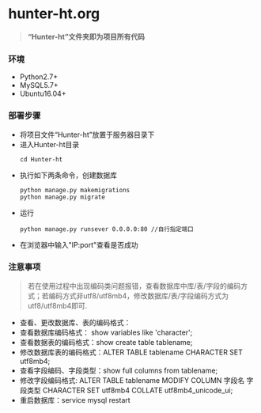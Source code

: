 # hunter-ht.org
> **“Hunter-ht”文件夹即为项目所有代码**

### 环境
- Python2.7+
- MySQL5.7+
- Ubuntu16.04+

### 部署步骤
- 将项目文件“Hunter-ht”放置于服务器目录下
- 进入Hunter-ht目录
  ```
  cd Hunter-ht
  ```
- 执行如下两条命令，创建数据库
  ```
  python manage.py makemigrations
  python manage.py migrate
  ```
- 运行
  ```
  python manage.py runsever 0.0.0.0:80 //自行指定端口
  ```
- 在浏览器中输入"IP:port"查看是否成功

### 注意事项
> 若在使用过程中出现编码类问题报错，查看数据库中库/表/字段的编码方式；若编码方式非utf8/utf8mb4，修改数据库/表/字段编码方式为utf8/utf8mb4即可.

- 查看、更改数据库、表的编码格式：
- 查看数据库编码格式： show variables like 'character';
- 查看数据表的编码格式：show create table tablename;
- 修改数据库表的编码格式：ALTER TABLE tablename CHARACTER SET utf8mb4;
- 查看字段编码、字段类型：show full columns from tablename;
- 修改字段编码格式: ALTER TABLE tablename MODIFY COLUMN 字段名 字段类型 CHARACTER SET utf8mb4 COLLATE utf8mb4_unicode_ui;
- 重启数据库：service mysql restart
